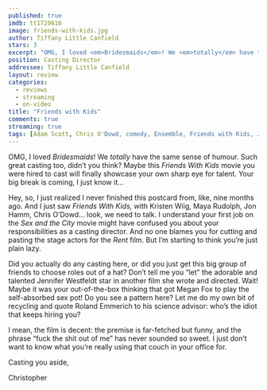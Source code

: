 ```yaml
---
published: true
imdb: tt1720616
image: friends-with-kids.jpg
author: Tiffany Little Canfield
stars: 3
excerpt: "OMG, I loved <em>Bridesmaids</em>! We <em>totally</em> have the same sense of humour. Such great casting too, didn&rsquo;t you think? Maybe this <em>Friends With Kids</em> movie you were hired to cast will finally showcase your own sharp eye for talent.  Your big break is coming, I just know it."
position: Casting Director
addressee: Tiffany Little Canfield
layout: review
categories:
  - reviews
  - streaming
  - on-video
title: "Friends with Kids"
comments: true
streaming: true
tags: [Adam Scott, Chris O'Dowd, comedy, Ensemble, Friends with Kids, Jennifer Westfeldt, Jon Hamm, Kristen Wiig, Letters, Maya Rudolph, netflix.ca]
---
```

<p>OMG, I loved <em>Bridesmaids</em>! We <em>totally</em> have the same sense of humour. Such great casting too, didn&rsquo;t you think? Maybe this <em>Friends With Kids</em> movie you were hired to cast will finally showcase your own sharp eye for talent.  Your big break is coming, I just know it&hellip;</p>
<p>Hey, so, I just realized I never finished this postcard from, like, nine months ago. And I just saw <em>Friends With Kids, w</em>ith Kristen Wiig, Maya Rudolph, Jon Hamm, Chris O&rsquo;Dowd&hellip; look, we need to talk. I understand your first job on the <em>Sex and the City</em> movie might have confused you about your responsibilities as a casting director. And no one blames you for cutting and pasting the stage actors for the <em>Rent </em>film. But I&rsquo;m starting to think you&rsquo;re just plain lazy.</p>
<p>Did you actually do any casting here, or did you just get this big group of friends to choose roles out of a hat? Don&rsquo;t tell me you &ldquo;let&rdquo; the adorable and talented Jennifer Westfeldt star in another film she wrote and directed. Wait! Maybe it was your out-of-the-box thinking that got Megan Fox to play the self-absorbed sex pot! Do you see a pattern here?  Let me do my own bit of recycling and quote Roland Emmerich to his science advisor: who&rsquo;s the idiot that keeps hiring you?</p>
<p>I mean, the film is decent: the premise is far-fetched but funny, and the phrase &ldquo;fuck the shit out of me&rdquo; has never sounded so sweet. I just don&rsquo;t want to know what you&rsquo;re really using that couch in your office for.</p>
<p>Casting you aside,</p>
<p>Christopher</p>
